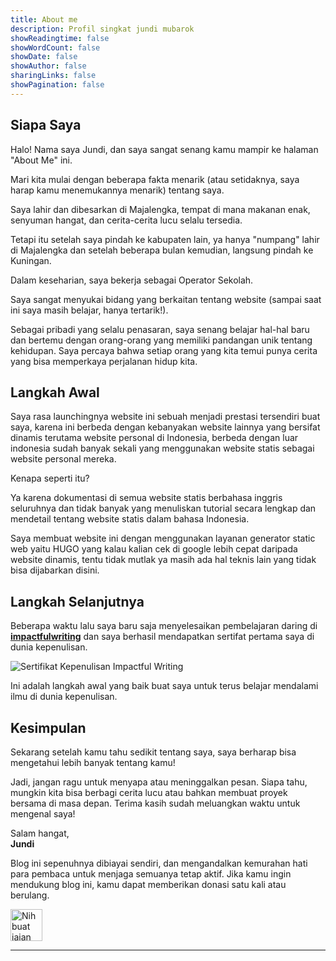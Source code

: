 ```yaml
---
title: About me
description: Profil singkat jundi mubarok
showReadingtime: false
showWordCount: false
showDate: false
showAuthor: false
sharingLinks: false
showPagination: false
---
```


## Siapa Saya
Halo! Nama saya Jundi, dan saya sangat senang kamu mampir ke halaman "About Me" ini. 

Mari kita mulai dengan beberapa fakta menarik (atau setidaknya, saya harap kamu menemukannya menarik) tentang saya.

Saya lahir dan dibesarkan di Majalengka, tempat di mana makanan enak, senyuman hangat, dan cerita-cerita lucu selalu tersedia. 

Tetapi itu setelah saya pindah ke kabupaten lain, ya hanya "numpang" lahir di Majalengka dan setelah beberapa bulan kemudian, langsung pindah ke Kuningan.

Dalam keseharian, saya bekerja sebagai Operator Sekolah.

Saya sangat menyukai bidang yang berkaitan tentang website (sampai saat ini saya masih belajar, hanya tertarik!).

Sebagai pribadi yang selalu penasaran, saya senang belajar hal-hal baru dan bertemu dengan orang-orang yang memiliki pandangan unik tentang kehidupan. Saya percaya bahwa setiap orang yang kita temui punya cerita yang bisa memperkaya perjalanan hidup kita.

## Langkah Awal

Saya rasa launchingnya website ini sebuah menjadi prestasi tersendiri buat saya, karena ini berbeda dengan kebanyakan website lainnya yang bersifat dinamis terutama website personal di Indonesia, berbeda dengan luar indonesia sudah banyak sekali yang menggunakan website statis sebagai website personal mereka.

Kenapa seperti itu?

Ya karena dokumentasi di semua website statis berbahasa inggris seluruhnya dan tidak banyak yang menuliskan tutorial secara lengkap dan mendetail tentang website statis dalam bahasa Indonesia.

Saya membuat website ini dengan menggunakan layanan generator static web yaitu HUGO yang kalau kalian cek di google lebih cepat daripada website dinamis, tentu tidak mutlak ya masih ada hal teknis lain yang tidak bisa dijabarkan disini.

## Langkah Selanjutnya

Beberapa waktu lalu saya baru saja menyelesaikan pembelajaran daring di **[impactfulwriting](https://certifiedimpactfulwriter.com)** dan saya berhasil mendapatkan sertifat pertama saya di dunia kepenulisan.

![Sertifikat Kepenulisan Impactful Writing](/img/about/Sertifikat-CIW-Batch-26.png)

Ini adalah langkah awal yang baik buat saya untuk terus belajar mendalami ilmu di dunia kepenulisan.

## Kesimpulan

Sekarang setelah kamu tahu sedikit tentang saya, saya berharap bisa mengetahui lebih banyak tentang kamu! 

Jadi, jangan ragu untuk menyapa atau meninggalkan pesan. Siapa tahu, mungkin kita bisa berbagi cerita lucu atau bahkan membuat proyek bersama di masa depan. Terima kasih sudah meluangkan waktu untuk mengenal saya!

Salam hangat,\
**Jundi**

Blog ini sepenuhnya dibiayai sendiri, dan mengandalkan kemurahan hati para pembaca untuk menjaga semuanya tetap aktif. Jika kamu ingin mendukung blog ini, kamu dapat memberikan donasi satu kali atau berulang.

<a href="https://www.nihbuatjajan.com/jundi" target="_blank"><img src="https://d4xyvrfd64gfm.cloudfront.net/buttons/default-cta.png" alt="Nih buat jajan" style="height: 51px !important;" ></a>
***
<div id="wcb" class="carbonbadge"></div>
<script src="https://unpkg.com/website-carbon-badges@1.1.3/b.min.js" defer></script>